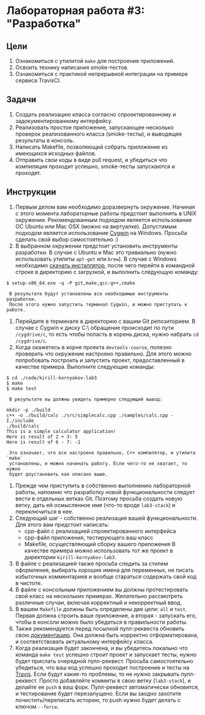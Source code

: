 # Лабораторная работа #3: "Разработка"

## Цели

  1. Ознакомиться с утилитой `make` для построения приложений.
  1. Освоить технику написания smoke-тестов.
  1. Ознакомиться с практикой непрерывной интеграции на примере сервиса TravisCI.

## Задачи

  1. Создать реализацию класса согласно спроектированному и задокументированному
     интерфейсу.
  1. Реализовать простое приложение, запускающее несколько проверок
     реализованного класса (smoke-тесты), и выводящее результаты в консоль.
  1. Написать Makefile, позволяющий собрать приложение из имеющихся исходных
     файлов.
  1. Отправить свои коды в виде pull request, и убедиться что компиляция
     проходит успешно, smoke-тесты запускаются и проходят.

## Инструкции

  1. Первым делом вам необходимо доразвернуть окружение. Начиная с этого момента
     лабораторные работы предстоит выполнять в UNIX окружении. Рекомендованным
     подходом является использование ОС Ubuntu или Mac OSX (можно на виртуалке).
     Допустимым подходом является использование [Cygwin](http://www.cygwin.com/)
     на Windows. Просьба сделать свой выбор самостоятельно :)
  1. В выбранном окружении предстоит установить инструменты разработки. В случае
     с Ubuntu и Mac это тривиально (нужно использовать утилиты `apt-get` или
     `brew`). В случае с Windows необходимо [скачать инсталлятор](http://cygwin.com/install.html),
     после чего перейти в командной строке в директорию с загрузкой, и выполнить
     следующую команду:
```
$ setup-x86_64.exe -q -P git,make,gcc-g++,cmake
```
     В результате будут установлены все необходимые инструменты разработки.
     После этого нужно запустить терминал Cygwin, и можно приступать к работе.
  1. Перейдите в терминале в директорию с вашим Git репозиторием. В случае с
     Cygwin к диску С:\ обращение происходит по пути `/cygdrive/c`, то есть
     чтобы попасть в корень диска, нужно набрать `cd /cygdrive/c`.
  1. Когда окажетесь в корне проекта `devtools-course`, полезно проверить что
     окружение настроено правильно. Для этого можно попробовать построить и
     запустить проект, предоставленный в качестве примера. Выполните следующие
     команды:
```
$ cd ./code/kirill-kornyakov-lab3
$ make
$ make test
```
     В результате вы должны увидеть примерно следующий вывод:
```
mkdir -p ./build
c++ -o ./build/calc ./src/simplecalc.cpp ./samples/calc.cpp -I./include
./build/calc
This is a simple calculator application!
Here is result of 2 + 3: 5
Here is result of 6 - 7: -1
```
     Это означает, что все настроено правильно, С++ компилятор, и утилита `make`
     установлены, и можно начинать работу. Если чего-то не хватает, то нужно
     будет доустановить как описано выше.
  1. Прежде чем приступить в собственно выполнению лабораторной работы, напомню
     что разработку новой функциональности следует вести в отдельных ветках Git.
     Поэтому просьба создать новую ветку, дать ей осмысленное имя (что-то вроде
     `lab3-stack`) и переключиться в нее.
  1. Следующий шаг - собственно реализация вашей функциональности. Для этого вам
     предстоит написать:
     - cpp-файл с реализацией спроектированного интерфейса
     - cpp-файл приложения, тестирующего ваш класс
     - Makefile, осуществляющий сборку вашего приложения
     В качестве примера можно использовать тот же проект в директории
     `kirill-kornyakov-lab3`.
  1. В файле с реализацией также просьба следить за стилем оформления, выбирать
     хорошие имена для переменных, не писать избыточных комментариев и вообще
     стараться содержать свой код в чистоте.
  1. В файле с консольным приложением вы должны протестировать свой класс на
     нескольких примерах. Желательно рассмотреть различные случаи, включая
     корректный и некорректный ввод.
  1. В вашем `Makefile` должны быть определены две цели: `all` и `test`. Первая
     должна строить ваше приложение, а вторая - запускать его, чтобы в консоли
     можно было убедиться в правильности работы.
  1. Также рекомендуется перед посылкой пулл-реквеста обновить свою
     [документацию](https://devtools.readthedocs.org/ru/latest/). Она должна
     быть корректно отформатирована, и соответствовать актуальному интерфейсу
     класса.
  1. Когда реализация будет закончена, и вы убедитесь локально что команда `make
     test` успешно строит проект и запускает тесты, нужно будет прислать
     очередной пулл-реквест. Просьба самостоятельно убедиться, что ваш код
     успешно проходит построение и тесты на
     [Travis](https://travis-ci.org/UNN-VMK-Software/devtools-course/pull_requests).
     Если будут какие-то проблемы, то не нужно закрывать пулл-реквест. Просто
     добавляйте коммиты в свою ветку (`lab3-stack`), и делайте ее `push` в ваш
     форк. Пулл-реквест автоматически обновится, и тестирование будет
     перезапущено. Если вы заодно захотите почистить/переписать историю, то push
     нужно будет делать с ключом `--force`.
